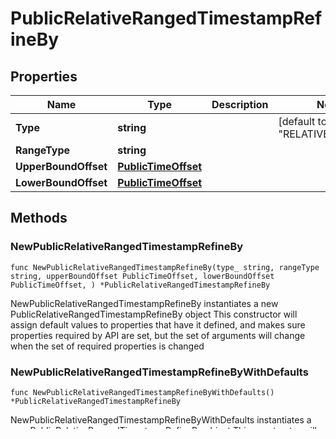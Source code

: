# PublicRelativeRangedTimestampRefineBy

## Properties

Name | Type | Description | Notes
------------ | ------------- | ------------- | -------------
**Type** | **string** |  | [default to "RELATIVE_RANGED"]
**RangeType** | **string** |  | 
**UpperBoundOffset** | [**PublicTimeOffset**](PublicTimeOffset.md) |  | 
**LowerBoundOffset** | [**PublicTimeOffset**](PublicTimeOffset.md) |  | 

## Methods

### NewPublicRelativeRangedTimestampRefineBy

`func NewPublicRelativeRangedTimestampRefineBy(type_ string, rangeType string, upperBoundOffset PublicTimeOffset, lowerBoundOffset PublicTimeOffset, ) *PublicRelativeRangedTimestampRefineBy`

NewPublicRelativeRangedTimestampRefineBy instantiates a new PublicRelativeRangedTimestampRefineBy object
This constructor will assign default values to properties that have it defined,
and makes sure properties required by API are set, but the set of arguments
will change when the set of required properties is changed

### NewPublicRelativeRangedTimestampRefineByWithDefaults

`func NewPublicRelativeRangedTimestampRefineByWithDefaults() *PublicRelativeRangedTimestampRefineBy`

NewPublicRelativeRangedTimestampRefineByWithDefaults instantiates a new PublicRelativeRangedTimestampRefineBy object
This constructor will only assign default values to properties that have it defined,
but it doesn't guarantee that properties required by API are set

### GetType

`func (o *PublicRelativeRangedTimestampRefineBy) GetType() string`

GetType returns the Type field if non-nil, zero value otherwise.

### GetTypeOk

`func (o *PublicRelativeRangedTimestampRefineBy) GetTypeOk() (*string, bool)`

GetTypeOk returns a tuple with the Type field if it's non-nil, zero value otherwise
and a boolean to check if the value has been set.

### SetType

`func (o *PublicRelativeRangedTimestampRefineBy) SetType(v string)`

SetType sets Type field to given value.


### GetRangeType

`func (o *PublicRelativeRangedTimestampRefineBy) GetRangeType() string`

GetRangeType returns the RangeType field if non-nil, zero value otherwise.

### GetRangeTypeOk

`func (o *PublicRelativeRangedTimestampRefineBy) GetRangeTypeOk() (*string, bool)`

GetRangeTypeOk returns a tuple with the RangeType field if it's non-nil, zero value otherwise
and a boolean to check if the value has been set.

### SetRangeType

`func (o *PublicRelativeRangedTimestampRefineBy) SetRangeType(v string)`

SetRangeType sets RangeType field to given value.


### GetUpperBoundOffset

`func (o *PublicRelativeRangedTimestampRefineBy) GetUpperBoundOffset() PublicTimeOffset`

GetUpperBoundOffset returns the UpperBoundOffset field if non-nil, zero value otherwise.

### GetUpperBoundOffsetOk

`func (o *PublicRelativeRangedTimestampRefineBy) GetUpperBoundOffsetOk() (*PublicTimeOffset, bool)`

GetUpperBoundOffsetOk returns a tuple with the UpperBoundOffset field if it's non-nil, zero value otherwise
and a boolean to check if the value has been set.

### SetUpperBoundOffset

`func (o *PublicRelativeRangedTimestampRefineBy) SetUpperBoundOffset(v PublicTimeOffset)`

SetUpperBoundOffset sets UpperBoundOffset field to given value.


### GetLowerBoundOffset

`func (o *PublicRelativeRangedTimestampRefineBy) GetLowerBoundOffset() PublicTimeOffset`

GetLowerBoundOffset returns the LowerBoundOffset field if non-nil, zero value otherwise.

### GetLowerBoundOffsetOk

`func (o *PublicRelativeRangedTimestampRefineBy) GetLowerBoundOffsetOk() (*PublicTimeOffset, bool)`

GetLowerBoundOffsetOk returns a tuple with the LowerBoundOffset field if it's non-nil, zero value otherwise
and a boolean to check if the value has been set.

### SetLowerBoundOffset

`func (o *PublicRelativeRangedTimestampRefineBy) SetLowerBoundOffset(v PublicTimeOffset)`

SetLowerBoundOffset sets LowerBoundOffset field to given value.



[[Back to Model list]](../README.md#documentation-for-models) [[Back to API list]](../README.md#documentation-for-api-endpoints) [[Back to README]](../README.md)


